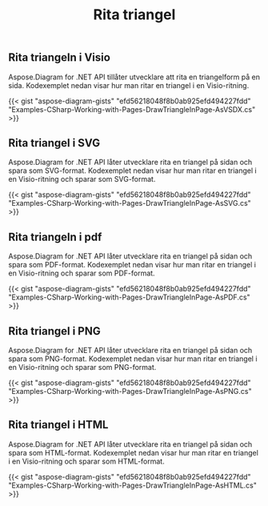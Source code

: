 ﻿---
title: Rita triangel
type: docs
weight: 60
url: /sv/net/drawing/draw-triangle
description: Det här avsnittet förklarar hur man ritar triangel på en visio-sida med Aspose.Diagram. Stöd att använda C# för att rita triangel och spara som pdf, svg, html, bild, xps och andra format.
---
## **Rita triangeln i Visio**
Aspose.Diagram for .NET API tillåter utvecklare att rita en triangelform på en sida. Kodexemplet nedan visar hur man ritar en triangel i en Visio-ritning.

{{< gist "aspose-diagram-gists" "efd56218048f8b0ab925efd494227fdd" "Examples-CSharp-Working-with-Pages-DrawTriangleInPage-AsVSDX.cs" >}}

## **Rita triangel i SVG**
Aspose.Diagram for .NET API låter utvecklare rita en triangel på sidan och spara som SVG-format. Kodexemplet nedan visar hur man ritar en triangel i en Visio-ritning och sparar som SVG-format.

{{< gist "aspose-diagram-gists" "efd56218048f8b0ab925efd494227fdd" "Examples-CSharp-Working-with-Pages-DrawTriangleInPage-AsSVG.cs" >}}

## **Rita triangeln i pdf**
Aspose.Diagram for .NET API låter utvecklare rita en triangel på sidan och spara som PDF-format. Kodexemplet nedan visar hur man ritar en triangel i en Visio-ritning och sparar som PDF-format.

{{< gist "aspose-diagram-gists" "efd56218048f8b0ab925efd494227fdd" "Examples-CSharp-Working-with-Pages-DrawTriangleInPage-AsPDF.cs" >}}

## **Rita triangel i PNG**
Aspose.Diagram for .NET API låter utvecklare rita en triangel på sidan och spara som PNG-format. Kodexemplet nedan visar hur man ritar en triangel i en Visio-ritning och sparar som PNG-format.

{{< gist "aspose-diagram-gists" "efd56218048f8b0ab925efd494227fdd" "Examples-CSharp-Working-with-Pages-DrawTriangleInPage-AsPNG.cs" >}}

## **Rita triangel i HTML**
Aspose.Diagram for .NET API låter utvecklare rita en triangel på sidan och spara som HTML-format. Kodexemplet nedan visar hur man ritar en triangel i en Visio-ritning och sparar som HTML-format.

{{< gist "aspose-diagram-gists" "efd56218048f8b0ab925efd494227fdd" "Examples-CSharp-Working-with-Pages-DrawTriangleInPage-AsHTML.cs" >}}
